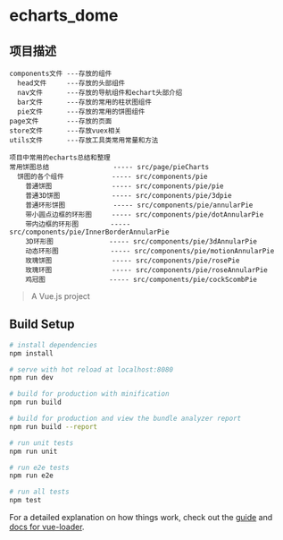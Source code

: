# echarts_dome

## 项目描述
    components文件 ---存放的组件
      head文件     ---存放的头部组件
      nav文件      ---存放的导航组件和echart头部介绍
      bar文件      ---存放的常用的柱状图组件
      pie文件      ---存放的常用的饼图组件
    page文件       ---存放的页面
    store文件      ---存放vuex相关
    utils文件      ---存放工具类常用常量和方法

    项目中常用的echarts总结和整理
    常用饼图总结                ----- src/page/pieCharts
      饼图的各个组件            ----- src/components/pie
        普通饼图               ----- src/components/pie/pie
        普通3D饼图             ----- src/components/pie/3dpie
        普通环形饼图            ----- src/components/pie/annularPie
        带小圆点边框的环形图     ----- src/components/pie/dotAnnularPie 
        带内边框的环形图        ----- src/components/pie/InnerBorderAnnularPie 
        3D环形图              ----- src/components/pie/3dAnnularPie 
        动态环形图             ----- src/components/pie/motionAnnularPie 
        玫瑰饼图               ----- src/components/pie/rosePie 
        玫瑰环图               ----- src/components/pie/roseAnnularPie 
        鸡冠图                ----- src/components/pie/cockScombPie 

> A Vue.js project

## Build Setup

``` bash
# install dependencies
npm install

# serve with hot reload at localhost:8080
npm run dev

# build for production with minification
npm run build

# build for production and view the bundle analyzer report
npm run build --report

# run unit tests
npm run unit

# run e2e tests
npm run e2e

# run all tests
npm test
```

For a detailed explanation on how things work, check out the [guide](http://vuejs-templates.github.io/webpack/) and [docs for vue-loader](http://vuejs.github.io/vue-loader).
